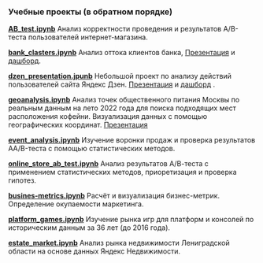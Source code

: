### Учебные проекты (в обратном порядке)
<a href=https://github.com/TanikaBoTanika/StudyProjects/blob/4dd6d6e2c5e5d69f9d9981e8347bf3f77afc631d/AB_test.ipynb><b>AB_test.ipynb</b></a> Анализ корректности проведения и результатов А/В-теста пользователей интернет-магазина. 

<a href=https://github.com/TanikaBoTanika/StudyProjects/blob/4e5a58c7e146d5a6c7895679ee79bfc63a4063c3/bank_clasters.ipynb><b>bank_clasters.ipynb</b></a> Анализ оттока клиентов банка, <a href=https://github.com/TanikaBoTanika/StudyProjects/blob/4e5a58c7e146d5a6c7895679ee79bfc63a4063c3/Bank_presentation.pdf>Презентация</a> и <a href=https://public.tableau.com/app/profile/tanika3782/viz/_16802092224080/sheet0>дашборд</a>.

<a href=https://github.com/TanikaBoTanika/StudyProjects/blob/9e2554475643a083ea58701544d22ef4be6a4f7a/Dzen_project.ipynb><b>dzen_presentation.jpunb</b></a> Небольшой проект по анализу действий пользователей сайта Яндекс Дзен.  <a href=https://github.com/TanikaBoTanika/StudyProjects/blob/e5c216b3f509d57b3ed0b3a4a6bbab0d89481c25/Dzen_presentation.pdf>Презентация</a> и <a href=https://public.tableau.com/app/profile/tanika3782/viz/dash_visits_16780291869280/Dashboard1>дашборд</a> .

<a href=https://github.com/TanikaBoTanika/StudyProjects/blob/ddcb2f79382fdfe83849b232448f5cd0a30e5e5f/geoanalysis.ipynb> <b>geoanalysis.ipynb</b></a> Анализ точек общественного питания Москвы по реальным данным на лето 2022 года для поиска подходящих мест расположения кофейни. Визуализация данных с помощью географических координат. <a href=https://github.com/TanikaBoTanika/StudyProjects/blob/ddcb2f79382fdfe83849b232448f5cd0a30e5e5f/Coffee_shop.pdf>Презентация</b></a>

<a href=https://github.com/TanikaBoTanika/StudyProjects/blob/a06126dfd56b76487eb48e9d2fd3fb47826afbc9/event_analysis.ipynb> <b>event_analysis.ipynb</b></a> Изучение воронки продаж и проверка результатов AA/B-теста с помощью статистических методов. 

<a href=https://github.com/TanikaBoTanika/StudyProjects/blob/d369e74f2c132265653e39832e3e28dc7827bd18/online_store_ab_test.ipynb> <b>online_store_ab_test.ipynb</b></a> Анализ результатов А/В-теста с применением статистических методов, приоретизация и проверка гипотез.

<a href=https://github.com/TanikaBoTanika/StudyProjects/blob/cc274824cf64fc09e690064e1e10576a3c69c8c1/busines_metrics.ipynb> <b>busines-metrics.ipynb</b></a> Расчёт и визуализация бизнес-метрик. Определение окупаемости маркетинга.

<a href=https://github.com/TanikaBoTanika/StudyProjects/blob/ffcdccee68f571ed6f7884f457edd2a8fc302f7b/platform_games.ipynb> <b>platform_games.ipynb</b></a>  Изучение рынка игр для платформ и консолей по историческим данным за 36 лет (до 2016 года).  

<a href=https://github.com/TanikaBoTanika/StudyProjects/blob/bf26a19406700d17a6636704bd848e879cb6bb82/estate_market.ipynb> <b>estate_market.ipynb</b></a>  Анализ рынка недвижимости Лениградской области на основе данных Яндекс Недвижимости.
